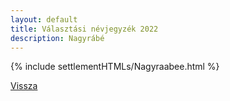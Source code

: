 ```yaml
---
layout: default
title: Választási névjegyzék 2022
description: Nagyrábé
---
```


{% include settlementHTMLs/Nagyraabee.html %}

[Vissza](../)